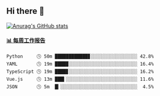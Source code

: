 ## Hi there 👋

[![Anurag's GitHub stats](https://github-readme-stats-orilights.vercel.app/api?username=orilights)](https://github.com/anuraghazra/github-readme-stats)

<!--
**OriLight152/OriLight152** is a ✨ _special_ ✨ repository because its `README.md` (this file) appears on your GitHub profile.

Here are some ideas to get you started:

- 🔭 I’m currently working on ...
- 🌱 I’m currently learning ...
- 👯 I’m looking to collaborate on ...
- 🤔 I’m looking for help with ...
- 💬 Ask me about ...
- 📫 How to reach me: ...
- 😄 Pronouns: ...
- ⚡ Fun fact: ...
-->

<!-- waka-box start -->
#### <a href="https://gist.github.com/92c8d5b388768c10efcba86e82b7c4fb" target="_blank">📊 每周工作报告</a>
```text
Python     🕓 50m ████████████▊░░░░░░░░░░░░░░░░░ 42.8%
YAML       🕓 19m ████▉░░░░░░░░░░░░░░░░░░░░░░░░░ 16.4%
TypeScript 🕓 19m ████▊░░░░░░░░░░░░░░░░░░░░░░░░░ 16.2%
Vue.js     🕓 13m ███▍░░░░░░░░░░░░░░░░░░░░░░░░░░ 11.6%
JSON       🕓 5m  █▎░░░░░░░░░░░░░░░░░░░░░░░░░░░░  4.5%
```
<!-- Powered by https://github.com/journey-ad/waka-box-go . -->
<!-- waka-box end -->
